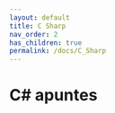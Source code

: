 ```yaml
---
layout: default
title: C Sharp
nav_order: 2
has_children: true
permalink: /docs/C_Sharp
---
```


# C# apuntes
